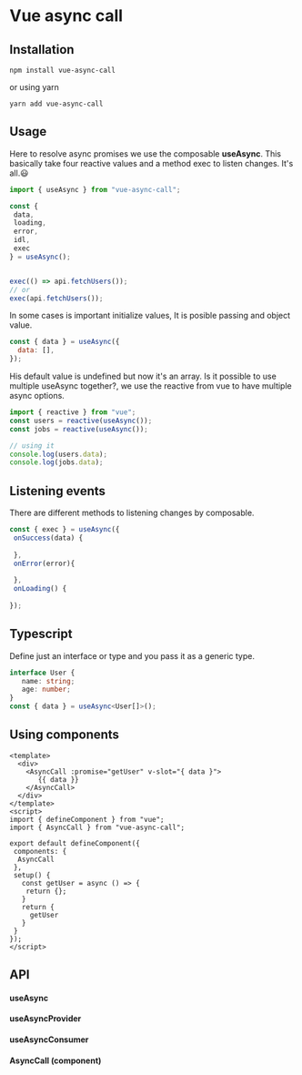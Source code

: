 # Vue async call

## Installation
```
npm install vue-async-call
```
or using yarn
```
yarn add vue-async-call
```

## Usage

Here to resolve async promises we use 
the composable **useAsync**. This basically take 
four reactive values and a method 
exec to listen changes. It's all.😃

```javascript
import { useAsync } from "vue-async-call";

const { 
 data, 
 loading, 
 error, 
 idl,
 exec 
} = useAsync();


exec(() => api.fetchUsers());
// or
exec(api.fetchUsers());
```

In some cases is important initialize values, 
It is posible passing and object value.

```javascript
const { data } = useAsync({
  data: [],
});
```
His default value is undefined but now it's an array.
Is it possible to use multiple useAsync together?, 
we use the reactive from vue to have multiple async options.

````javascript
import { reactive } from "vue";
const users = reactive(useAsync());
const jobs = reactive(useAsync());

// using it
console.log(users.data);
console.log(jobs.data);
````

## Listening events
There are different methods to listening changes by composable.
```javascript
const { exec } = useAsync({
 onSuccess(data) {
  
 },
 onError(error){
 
 },
 onLoading() {
 
});
```

## Typescript
Define just an interface or type and you pass it 
as a generic type.

```typescript
interface User {
   name: string;
   age: number;
}
const { data } = useAsync<User[]>();
```

## Using components
```vue
<template>
  <div>
    <AsyncCall :promise="getUser" v-slot="{ data }">
       {{ data }}
    </AsyncCall>
  </div>
</template>
<script>
import { defineComponent } from "vue";
import { AsyncCall } from "vue-async-call";

export default defineComponent({
 components: {
  AsyncCall
 },
 setup() {
   const getUser = async () => {
    return {};
   }
   return {
     getUser
   }
 }
});
</script>
```

## API
#### useAsync

#### useAsyncProvider

#### useAsyncConsumer

#### AsyncCall (component)
